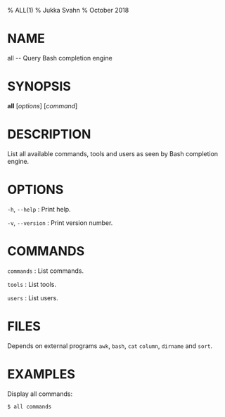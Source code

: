 % ALL(1)
% Jukka Svahn
% October 2018

# NAME

all -- Query Bash completion engine

# SYNOPSIS

**all** [*options*] [*command*]

# DESCRIPTION

List all available commands, tools and users as seen by Bash completion engine.

# OPTIONS

`-h`, `--help`
: Print help.

`-v`, `--version`
: Print version number.

# COMMANDS

`commands`
: List commands.

`tools`
: List tools.

`users`
: List users.

# FILES

Depends on external programs `awk`, `bash`, `cat` `column`, `dirname` and
`sort`.

# EXAMPLES

Display all commands:

    $ all commands
